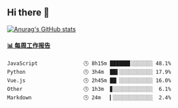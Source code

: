## Hi there 👋

[![Anurag's GitHub stats](https://github-readme-stats-orilights.vercel.app/api?username=orilights)](https://github.com/anuraghazra/github-readme-stats)

<!--
**OriLight152/OriLight152** is a ✨ _special_ ✨ repository because its `README.md` (this file) appears on your GitHub profile.

Here are some ideas to get you started:

- 🔭 I’m currently working on ...
- 🌱 I’m currently learning ...
- 👯 I’m looking to collaborate on ...
- 🤔 I’m looking for help with ...
- 💬 Ask me about ...
- 📫 How to reach me: ...
- 😄 Pronouns: ...
- ⚡ Fun fact: ...
-->

<!-- waka-box start -->
#### <a href="https://gist.github.com/92c8d5b388768c10efcba86e82b7c4fb" target="_blank">📊 每周工作报告</a>
```text
JavaScript               🕓 8h15m ██████▋░░░░░░░ 48.1%
Python                   🕓 3h4m  ██▌░░░░░░░░░░░ 17.9%
Vue.js                   🕓 2h45m ██▏░░░░░░░░░░░ 16.0%
Other                    🕓 1h3m  ▊░░░░░░░░░░░░░  6.1%
Markdown                 🕓 24m   ▎░░░░░░░░░░░░░  2.4%
```
<!-- Powered by https://github.com/journey-ad/waka-box-go . -->
<!-- waka-box end -->
